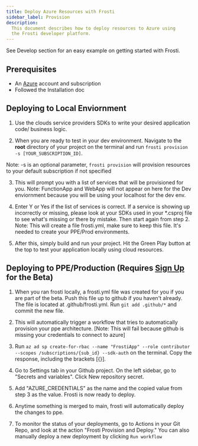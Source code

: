 ```yaml
---
title: Deploy Azure Resources with Frosti
sidebar_label: Provision
description:
  This document describes how to deploy resources to Azure using
  the Frosti developer platform.
---
```


See Develop section for an easy example on getting started with Frosti.

## Prerequisites

- An [Azure](https://portal.azure.com) account and subscription
- Followed the Installation doc

## Deploying to Local Enviornment

1. Use the clouds service providers SDKs to write your desired application code/ business logic. 

2. When you are ready to test in your dev environment. Navigate to the **root** directory of your project on the terminal and run `frosti provision -s [YOUR_SUBSCRIPTION_ID]`.

Note: -s is an optional parameter, `frosti provision` will provision resources to your default subscription if not specified

3. This will prompt you with a list of services that will be provisioned for you. 
Note: FunctionApp and WebApp will not appear on here for the Dev enviornment because you will be using your localhost for the dev env. 

4. Enter Y or Yes if the list of services is correct. If a service is showing up incorrectly or missing, please look at your SDKs used in your *.csproj file to see what's missing or there by mistake. Then start again from step 2.
Note: This will create a file frosti.yml, make sure to keep this file. It's needed to create your PPE/Prod environments.

5. After this, simply build and run your project. Hit the Green Play button at the top to test your application locally using cloud resources.

## Deploying to PPE/Production (Requires [Sign Up](https://frostibuild.com/enterprise) for the Beta)
1. When you ran frosti locally, a frosti.yml file was created for you if you are part of the beta. Push this file up to github if you haven't already. The file is located at .github/frosti.yml. Run `git add .github/*` and commit the new file.

2. This will automatically trigger a workflow that tries to automatically provision your ppe architecture. [Note: This will fail because github is missing your credentials to connect to azure]

3. Run `az ad sp create-for-rbac --name "FrostiApp" --role contributor --scopes /subscriptions/{sub_id} --sdk-auth` on the terminal. Copy the response, including the brackets [{}].

4. Go to Settings tab in your Github project. On the left sidebar, go to "Secrets and variables". Click New repository secret.

5. Add "AZURE_CREDENTIALS" as the name and the copied value from step 3 as the value. Frosti is now ready to deploy.

6. Anytime something is merged to main, frosti will automatically deploy the changes to ppe.

7. To monitor the status of your deployments, go to Actions in your Git Repo, and look at the action "Frosti Provision and Deploy." You can also manually deploy a new deployment by clicking `Run workflow`
